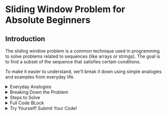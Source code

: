 # Sliding Window Problem for Absolute Beginners

## Introduction

The sliding window problem is a common technique used in programming to solve problems related to sequences (like arrays or strings). The goal is to find a subset of the sequence that satisfies certain conditions. 

To make it easier to understand, we'll break it down using simple analogies and examples from everyday life.

<details>
    <summary>Everyday Analogies</summary>

### 1. Watching a Movie

Imagine you have a movie that is 2 hours long. You want to find the most interesting 10-minute segment. You start watching from the beginning and keep a record of how interesting each part is. As you move forward in the movie, you always have a 10-minute window in your mind and adjust it until you find the most interesting segment.

### 2. Reading a Book

Think of reading a book where you want to remember the most exciting chapter. Instead of reading the entire book again, you remember a window of 3 pages at a time. As you read, you update your memory with the excitement level of the new page and forget the least exciting part of the previous pages in your window.

### 3. Shopping

Imagine you are at a market, and you want to find the cheapest combination of 3 items from a list of items with different prices. You start with the first 3 items, calculate their total price, and then move your window of 3 items forward, adjusting the total price as you add a new item and remove the old one.

</details>

<details>
    <summary>Breaking Down the Problem</summary>

Let's break down the problem we are solving: finding the maximum sum of a subarray of size `k`.

### Problem Explanation

Given an array of integers and an integer `k`, our goal is to find the maximum sum of any subarray of size `k`.



Code Explanation
Initialization

```
start, end = 0, 0
current_sum = 0
```

We start by setting start and end pointers to 0 and current_sum to 0.

Main Loop

```
while end < len(arr):
    current_sum += arr[end]
    end += 1
```

We iterate through the array using the end pointer. For each position of end, we add the current element to current_sum and move end one step to the right.

Adjusting the Window

```
while end - start >= k:
    current_sum -= arr[start]
    start += 1
```
When the size of the window (difference between end and start) reaches k, we adjust the window by subtracting the element at the start pointer from current_sum and moving start one step to the right.

Returning the Result

```
return current_sum
```

Finally, we return the current_sum which represents the sum of the maximum sum subarray of size k.

Example Usage
Let's see how this works with our example array [1, 4, 2, 7, 3, 6, 5] and k = 3.

Start with `start = 0`, `end = 0`, `current_sum = 0`.
Move `end` to the right and keep adding to `current_sum` until `end - start >= k`.
Adjust the window by moving `start` to the right and subtracting from `current_sum`.
Continue this process until end reaches the end of the array.
The output will be:


- The maximum sum subarray of size 3 is: 15
This means the subarray [7, 3, 6] has the maximum sum of 15.

Conclusion
The sliding window technique is a powerful tool for solving problems involving sequences. By understanding how to adjust the window dynamically, you can solve many problems efficiently. Use the analogies and code breakdown provided to grasp the concept and apply it to different scenarios.

For example, in the array `[1, 4, 2, 7, 3, 6, 5]` with `k = 3`, we want to find the subarray of 3 consecutive elements that has the highest sum.

</details>


<details>
    <summary>Steps to Solve</summary>

1. Initialize two pointers, `start` and `end`, both set to the beginning of the array.
2. Use a variable `current_sum` to keep track of the sum of the current window.
3. Move the `end` pointer to the right, adding elements to `current_sum`.
4. Once the window size reaches `k`, adjust the window by moving the `start` pointer to the right, subtracting elements from `current_sum`.
5. Continue this process until the `end` pointer reaches the end of the array.

</details>


<details>
    <summary>Full Code BLock</summary>

```python
def sliding_window_problem(arr, k):
    start, end = 0, 0
    current_sum = 0

    while end < len(arr):
        # Perform operations based on the current window [start, end]
        current_sum += arr[end]

        # Adjust the window by moving the pointers
        end += 1

        # Check if the window needs to be adjusted further and move the start pointer
        while end - start >= k:
            # Update the window based on the removal of the element at the start pointer
            current_sum -= arr[start]
            start += 1

    return current_sum
```

# Example usage
- arr = [1, 4, 2, 7, 3, 6, 5]
- k = 3
- result = sliding_window_problem(arr, k)
- print(f"The maximum sum subarray of size {k} is: {result}")

</details>




<details>
    <summary>Try Yourself! Submit Your Code!</summary>

```python











```

</details>
